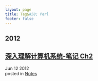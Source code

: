 ```yaml
---
layout: page
title: Tag&#58; Perl
footer: false
---
```


<div id="blog-archives" class="category">
<h2>2012</h2>

<article>
<h1><a href="/blog/2012/06/12/shen-ru-li-jie-ji-suan-ji-xi-tong-bi-ji-2/index.html">深入理解计算机系统-笔记 Ch2</a></h1>
<time datetime="2012-06-12T00:00:00-06:00" pubdate><span class='month'>Jun</span> <span class='day'>12</span> <span class='year'>2012</span></time>
<footer>
<span class="categories">posted in 
<a href='/blog/categories/notes/'>Notes</a></span>
</footer>
</article>
</div>
